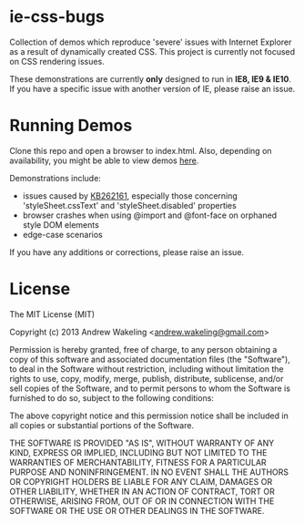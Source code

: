 ie-css-bugs
===========

Collection of demos which reproduce 'severe' issues with Internet Explorer as a result of dynamically created CSS. This project is currently not focused on CSS rendering issues.

These demonstrations are currently **only** designed to run in **IE8, IE9 & IE10**. If you have a specific issue with another version of IE, please raise an issue.

Running Demos
==
Clone this repo and open a browser to index.html. Also, depending on availability, you might be able to view demos [here](https://rawgithub.com/andrewwakeling/ie-css-bugs/master/index.html).


Demonstrations include:

- issues caused by [KB262161](http://support.microsoft.com/kb/262161), especially those concerning 'styleSheet.cssText' and 'styleSheet.disabled' properties
- browser crashes when using @import and @font-face on orphaned style DOM elements
- edge-case scenarios

If you have any additions or corrections, please raise an issue.


License
===========

The MIT License (MIT)

Copyright (c) 2013 Andrew Wakeling <[andrew.wakeling@gmail.com](mailto:andrew.wakeling@gmail.com)>

Permission is hereby granted, free of charge, to any person obtaining a copy of
this software and associated documentation files (the "Software"), to deal in
the Software without restriction, including without limitation the rights to
use, copy, modify, merge, publish, distribute, sublicense, and/or sell copies of
the Software, and to permit persons to whom the Software is furnished to do so,
subject to the following conditions:

The above copyright notice and this permission notice shall be included in all
copies or substantial portions of the Software.

THE SOFTWARE IS PROVIDED "AS IS", WITHOUT WARRANTY OF ANY KIND, EXPRESS OR
IMPLIED, INCLUDING BUT NOT LIMITED TO THE WARRANTIES OF MERCHANTABILITY, FITNESS
FOR A PARTICULAR PURPOSE AND NONINFRINGEMENT. IN NO EVENT SHALL THE AUTHORS OR
COPYRIGHT HOLDERS BE LIABLE FOR ANY CLAIM, DAMAGES OR OTHER LIABILITY, WHETHER
IN AN ACTION OF CONTRACT, TORT OR OTHERWISE, ARISING FROM, OUT OF OR IN
CONNECTION WITH THE SOFTWARE OR THE USE OR OTHER DEALINGS IN THE SOFTWARE.